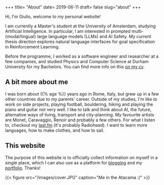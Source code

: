 +++
title= "About"
date= 2019-06-11
draft= false
slug="about"
+++

Hi, I'm Giulio, welcome to my personal website!

I am currently a Master's student at the University of Amsterdam, studying
Artificial Intelligence. In particular, I am interested in prompted
multi-{modal/lingual} large language models (LLMs) and AI Safety. My current
thesis direction explores natural language interfaces for goal specification in
Reinforcement Learning.

Before the programme, I worked as a software engineer and researcher at a few
companies, and studied Physics and Computer Science at Durham University for my
Bachelors. You can find more info on this [on my cv](/cv/GiulioStarace_CV.pdf).

## A bit more about me

I was born about {{% age %}} years ago in Rome, Italy, but grew up in a few
other countries due to my parents' career. Outside of my studies, I'm like to
work on side projects, playing football, bouldering, hiking and playing the
piano and guitar not very well. I like to talk and think about AI, the future,
alternative ways of living, transport and city-planning. My favourite artists
are Monet, Caravaggio, Renoir and probably a few others. For what I listen to,
checkout my [last.fm](https://www.last.fm/user/giuliostarace) (it's probably
Radiohead). I want to learn more languages, how to make clothes, and how to
sail.

## This website

The purpose of this website is to officially collect information on myself in a
single place, which I can also use as a platform for
[blogging](/posts/why-blog/) and my [portfolio](/projects/). Thanks!

{{< figure src="/images/cover.JPG" caption="Me in the Atacama :)" >}}
